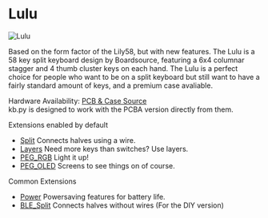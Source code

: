 # Lulu

![Lulu](https://boardsource.imgix.net/c93fba70-71bc-11ec-bb73-09003ca81902.jpg?raw=true)

Based on the form factor of the Lily58, but with new features. The Lulu is a 58 key split keyboard design by Boardsource, featuring a 6x4 columnar stagger and 4 thumb cluster keys on each hand. The Lulu is a perfect choice for people who want to be on a split keyboard but still want to have a fairly standard amount of keys, and a premium case avaliable.

Hardware Availability: [PCB & Case Source](https://boardsource.xyz/store/5ec9df84c6b834480de6c3d0)  
kb.py is designed to work with the PCBA version directly from them.

Extensions enabled by default  
- [Split](/docs/en/split.md) Connects halves using a wire.
- [Layers](/docs/en/layers.md) Need more keys than switches? Use layers.
- [PEG_RGB](/docs/en/peg_rgb_matrix.md) Light it up!
- [PEG_OLED](/docs/en/peg_oled_display.md) Screens to see things on of course.

Common Extensions
- [Power](/docs/en/power.md) Powersaving features for battery life.
- [BLE_Split](/docs/en/split.md) Connects halves without wires (For the DIY version)
